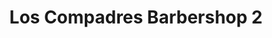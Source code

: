 ---
title: "Los Compadres Barbershop 2"
url: /allentown/los-compadres-barbershop-2/
shop: hairdresser
---
